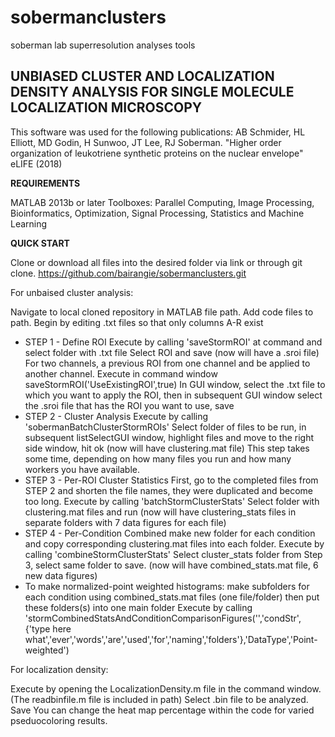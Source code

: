 # sobermanclusters
soberman lab superresolution analyses tools

**UNBIASED CLUSTER AND LOCALIZATION DENSITY ANALYSIS FOR SINGLE MOLECULE LOCALIZATION MICROSCOPY**
---------------------------------------------------------------------

This software was used for the following publications: AB Schmider, HL Elliott, MD Godin, H Sunwoo, JT Lee, RJ Soberman. "Higher order organization of leukotriene synthetic proteins on the nuclear envelope" eLIFE (2018)

**REQUIREMENTS**

MATLAB 2013b or later
Toolboxes: Parallel Computing, Image Processing, Bioinformatics, Optimization, Signal Processing, Statistics and Machine Learning

**QUICK START**

Clone or download all files into the desired folder via link or through git clone. 
https://github.com/bairangie/sobermanclusters.git


For unbaised cluster analysis:

Navigate to local cloned repository in MATLAB file path.  Add code files to path.
Begin by editing .txt files so that only columns A-R exist

* STEP 1 - Define ROI
Execute by calling 'saveStormROI' at command and select folder with .txt file
Select ROI and save (now will have a .sroi file)
For two channels, a previous ROI from one channel and be applied to another channel.  Execute in command window saveStormROI('UseExistingROI',true)
In GUI window, select the .txt file to which you want to apply the ROI, then in subsequent GUI window select the .sroi file that has the ROI you want to use, save
* STEP 2 - Cluster Analysis
Execute by calling 'sobermanBatchClusterStormROIs'
Select folder of files to be run, in subsequent listSelectGUI window, highlight files and move to the right side window, hit ok (now will have clustering.mat file)  This step takes some time, depending on how many files you run and how many workers you have available.
* STEP 3 - Per-ROI Cluster Statistics
First, go to the completed files from STEP 2 and shorten the file names, they were duplicated and become too long.
Execute by calling 'batchStormClusterStats'
Select folder with clustering.mat files and run (now will have clustering_stats files in separate folders with 7 data figures for each file)
* STEP 4 - Per-Condition Combined 
make new folder for each condition and copy corresponding clustering.mat files into each folder.
Execute by calling 'combineStormClusterStats'
Select cluster_stats folder from Step 3, select same folder to save. (now will have combined_stats.mat file, 6 new data figures)
* To make normalized-point weighted histograms:
make subfolders for each condition using combined_stats.mat files (one file/folder) then put these folders(s) into one main folder
Execute by calling 'stormCombinedStatsAndConditionComparisonFigures('','condStr',{'type here what','ever','words','are','used','for','naming','folders'},'DataType','Point-weighted')

For localization density:

Execute by opening the LocalizationDensity.m file in the command window. (The readbinfile.m file is included in path)
Select .bin file to be analyzed.
Save
You can change the heat map percentage within the code for varied pseduocoloring results.












